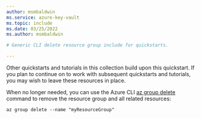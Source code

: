 ```yaml
---
author: msmbaldwin
ms.service: azure-key-vault
ms.topic: include
ms.date: 03/25/2022
ms.author: msmbaldwin

# Generic CLI delete resource group include for quickstarts.

---
```


Other quickstarts and tutorials in this collection build upon this quickstart. If you plan to continue on to work with subsequent quickstarts and tutorials, you may wish to leave these resources in place.

When no longer needed, you can use the Azure CLI [az group delete](/cli/azure/group) command to remove the resource group and all related resources:

```azurecli
az group delete --name "myResourceGroup"
```
